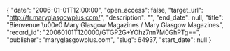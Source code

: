 {
  "date": "2006-01-01T12:00:00", 
  "open_access": false, 
  "target_url": "http://fr.maryglasgowplus.com/", 
  "description": "", 
  "end_date": null, 
  "title": "Bienvenue \u00e0 Mary Glasgow Magazines / Mary Glasgow Magazines", 
  "record_id": "20060101T120000/GTGP2G+YOhz7nn7M0GhPTg==", 
  "publisher": "maryglasgowplus.com", 
  "slug": 64937, 
  "start_date": null
}


